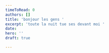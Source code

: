 ```yaml
---
timeToRead: 0
authors: []
title: 'bonjour les gens '
excerpt: 'toute la nuit tue ses devant moi '
date: 
hero: ''
draft: true

---
```

